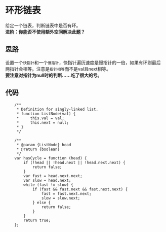 # 环形链表
给定一个链表，判断链表中是否有环。  
**进阶：你能否不使用额外空间解决此题？**
## 思路
设置一个`快指针`和一个`慢指针`，快指针遍历速度是慢指针的一倍，如果有环则最后两指针会相等。注意是`指针相等`而不是val且next相等。  
**要注意对指针为null时的判断……吃了很大的亏。**
## 代码

        /**
         * Definition for singly-linked list.
         * function ListNode(val) {
         *     this.val = val;
         *     this.next = null;
         * }
         */

        /**
         * @param {ListNode} head
         * @return {boolean}
         */
        var hasCycle = function (head) {
            if (!head || !head.next || !head.next.next) {
                return false;
            }
            var fast = head.next.next;
            var slow = head.next;
            while (fast != slow) {
                if (fast && fast.next && fast.next.next) {
                    fast = fast.next.next;
                    slow = slow.next;
                } else {
                    return false;
                }
            }
            return true;
        };